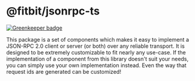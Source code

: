 @fitbit/jsonrpc-ts
===============

[![Greenkeeper badge](https://badges.greenkeeper.io/Fitbit/jsonrpc-ts.svg)](https://greenkeeper.io/)

This package is a set of components which makes it easy to implement a
JSON-RPC 2.0 client or server (or both) over any reliable transport. It
is designed to be extremely customizable to fit nearly any use-case.
If the implementation of a component from this library doesn't suit your
needs, you can simply use your own implementation instead. Even the
way that request ids are generated can be customized!
